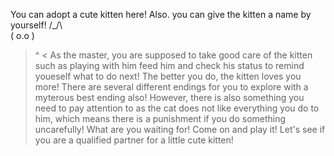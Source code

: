 You can adopt a cute kitten here! Also. you can give the kitten a name by yourself!
 /\_/\  
( o.o ) 
 > ^ <
As the master, you are supposed to take good care of the kitten such as playing with him feed him and check his status to remind youeself what to do next!
The better you do, the kitten loves you more!
There are several different endings for you to explore with a myterous best ending also!
However, there is also something you need to pay attention to as the cat does not like everything you do to him, which means there is a punishment if you do something uncarefully!
What are you waiting for! Come on and play it! Let's see if you are a qualified partner for a little cute kitten!
